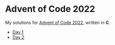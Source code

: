 <!-- SPDX-License-Identifier: CC0-1.0 -->

# Advent of Code 2022 #

My solutions for [Advent of Code 2022], written in **C**.

* [Day  1](day01)
* [Day  2](day02)

[Advent of Code 2022]: https://adventofcode.com/2022
